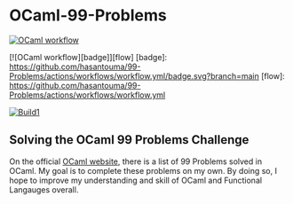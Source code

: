 # OCaml-99-Problems

[![OCaml workflow](https://github.com/hasantouma/99-Problems/actions/workflows/workflow.yml/badge.svg?branch=main)](https://github.com/hasantouma/99-Problems/actions/workflows/workflow.yml)

[![OCaml workflow][badge]][flow]
[badge]: https://github.com/hasantouma/99-Problems/actions/workflows/workflow.yml/badge.svg?branch=main
[flow]: https://github.com/hasantouma/99-Problems/actions/workflows/workflow.yml

[![Build1][1]][0]

Solving the OCaml 99 Problems Challenge
------------
On the official [OCaml website][ocaml home], there is a list of 99 Problems solved in OCaml. My goal is to complete these problems on my own. By doing so, I hope to improve my understanding and skill of OCaml and Functional Langauges overall.

[ocaml home]: https://ocaml.org/learn/tutorials/99problems.html
[0]: https://travis-ci.org/bjfish/grails-ci-build-matrix-example
[1]: https://travis-matrix-badges.herokuapp.com/repos/hasantouma/99-Problems/branches/master/1?use_travis_com=true
